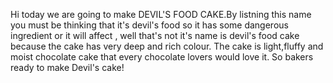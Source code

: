 Hi today we are going to make DEVIL'S FOOD CAKE.By listning  this name you must be thinking that it's devil's food so it has some dangerous ingredient or it will affect , well that's  not it's name is devil's food cake  because the cake has very deep and rich colour. The cake is light,fluffy and moist chocolate cake that every chocolate lovers would love it. So bakers ready to make Devil's cake!  